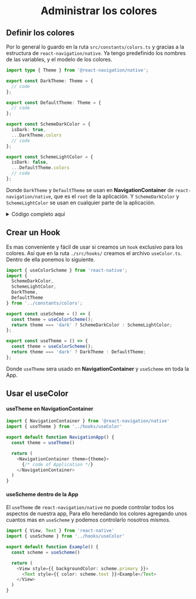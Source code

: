 <h1 align="center">Administrar los colores</h1>

## Definir los colores

Por lo general lo guardo en la ruta `src/constants/colors.ts` y gracias a la estructura de `react-navigation/native`. Ya tengo predefinido los nombres de las variables, y el modelo de los colores.

```typescript
import type { Theme } from '@react-navigation/native';

export const DarkTheme: Theme = {
  // code
};

export const DefaultTheme: Theme = {
  // code
};

export const SchemeDarkColor = {
  isDark: true,
  ...DarkTheme.colors
  // code
};

export const SchemeLightColor = {
  isDark: false,
  ...DefaultTheme.colors
  // code
};
```

Donde `DarkTheme` y `DefaultTheme` se usan en **NavigationContainer** de `react-navigation/native`, que es el `root` de la aplicación. Y `SchemeDarkColor` y `SchemeLightColor` se usan en cualquier parte de la aplicación.

<details>
  <summary>Código completo aquí</summary>

```typescript
import type { Theme } from '@react-navigation/native';

export const DarkTheme: Theme = {
  dark: true,
  colors: {
    primary: '#b098e9',
    background: '#303446',
    card: '#151e27',
    text: 'rgb(229, 229, 231)',
    border: 'rgb(39, 39, 41)',
    notification: 'rgb(255, 69, 58)'
  },
  fonts: {
    regular: {
      fontFamily: 'sans-serif',
      fontWeight: 'normal'
    },
    medium: {
      fontFamily: 'sans-serif-medium',
      fontWeight: 'normal'
    },
    bold: {
      fontFamily: 'sans-serif',
      fontWeight: '600'
    },
    heavy: {
      fontFamily: 'sans-serif',
      fontWeight: '700'
    }
  }
};

export const DefaultTheme: Theme = {
  dark: false,
  colors: {
    primary: '#7750a8',
    background: '#F7F7F7',
    card: 'white',
    text: 'rgb(28, 28, 30)',
    border: 'rgb(216, 216, 216)',
    notification: 'rgb(255, 59, 48)'
  },
  fonts: {
    regular: {
      fontFamily: 'sans-serif',
      fontWeight: 'normal'
    },
    medium: {
      fontFamily: 'sans-serif-medium',
      fontWeight: 'normal'
    },
    bold: {
      fontFamily: 'sans-serif',
      fontWeight: '600'
    },
    heavy: {
      fontFamily: 'sans-serif',
      fontWeight: '700'
    }
  }
};

export const SchemeDarkColor = {
  isDark: true,
  ...DarkTheme.colors,
  secondText: '#ACABB3',
  popup: '#484848',
  pressPopup: '#585858',
  light: '#D8D5D1'
};

export const SchemeLightColor = {
  isDark: false,
  ...DefaultTheme.colors,
  secondText: '#5B5961',
  popup: '#F5F5F5',
  pressPopup: '#DFDFDF',
  light: '#FFFFFF'
};
```

</details>

## Crear un Hook

Es mas conveniente y fácil de usar si creamos un `hook` exclusivo para los colores. Así que en la ruta `./src/hooks/` creamos el archivo `useColor.ts`. Dentro de ella ponemos lo siguiente.

```typescript
import { useColorScheme } from 'react-native';
import {
  SchemeDarkColor,
  SchemeLightColor,
  DarkTheme,
  DefaultTheme
} from '../constants/colors';

export const useScheme = () => {
  const theme = useColorScheme();
  return theme === 'dark' ? SchemeDarkColor : SchemeLightColor;
};

export const useTheme = () => {
  const theme = useColorScheme();
  return theme === 'dark' ? DarkTheme : DefaultTheme;
};
```

Donde `useTheme` sera usado en **NavigationContainer** y `useScheme` en toda la App.

## Usar el useColor

#### useTheme en NavigationContainer

```typescript
import { NavigationContainer } from '@react-navigation/native'
import { useTheme } from '../hooks/useColor'

export default function NavigationApp() {
  const theme = useTheme()

  return (
    <NavigationContainer theme={theme}>
      {/* code of Application */}
    </NavigationContainer>
  )
}
```

#### useScheme dentro de la App

El `useTheme` de `react-navigation/native` no puede controlar todos los aspectos de nuestra app, Para ello heredando los colores agregando unos cuantos mas en `useScheme` y podemos controlarlo nosotros mismos.

```typescript
import { View, Text } from 'react-native'
import { useScheme } from '../hooks/useColor'

export default function Example() {
  const scheme = useScheme()

  return (
    <View style={{ backgroundColor: scheme.primary }}>
      <Text style={{ color: scheme.text }}>Example</Text>
    </View>
  )
}
```
